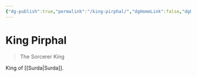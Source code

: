 ```yaml
---
{"dg-publish":true,"permalink":"/king-pirphal/","dgHomeLink":false,"dgPassFrontmatter":false}
---
```


# King Pirphal
> The Sorcerer King

King of [[Surda|Surda]]. 
